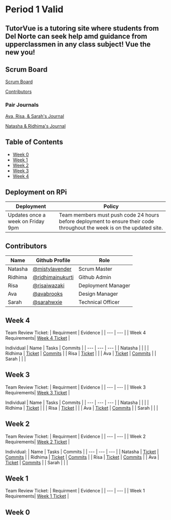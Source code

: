 # Period 1 Valid  
## TutorVue is a tutoring site where students from Del Norte can seek help amd guidance from upperclassmen in any class subject! Vue the new you!


## Scrum Board
[Scrum Board](https://github.com/ridhimainukurti/p1-Valid/projects/1)

[Contributors](https://github.com/ridhimainukurti/valid/graphs/contributors)

### Pair Journals

[Ava, Risa, & Sarah's Journal](https://docs.google.com/document/d/1-V9Kr_vp2QZeSPeBJ6LhttOzwXwQC6s99JLfzU1OMBw/edit#)

[Natasha & Ridhima's Journal](https://docs.google.com/document/d/14XjNanKRCJLlYLtn_Kr3sNewlQnIewDAhDZlCxQXr7s/edit?usp=sharing)

## Table of Contents
  - [Week 0](https://github.com/ridhimainukurti/valid#week-0)
  - [Week 1](https://github.com/ridhimainukurti/valid#week-1)
  - [Week 2](https://github.com/ridhimainukurti/valid#week-2)
  - [Week 3](https://github.com/ridhimainukurti/valid#week-3)
  - [Week 4](https://github.com/ridhimainukurti/valid#week-4)

## Deployment on RPi
| Deployment | Policy |
| ---        | ---      |
| Updates once a week on Friday 9pm | Team members must push code 24 hours before deployment to ensure their code throughout the week is on the updated site. |

## Contributors 
| Name | Github Profile | Role |
|  --- |  ---           | --- |
| Natasha | [@mistylavender](https://github.com/mistylavender) | Scrum Master | 
| Ridhima | [@ridhimainukurti](https://github.com/ridhimainukurti)  | Github Admin |
| Risa | [@risaiwazaki](https://github.com/risaiwazaki) | Deployment Manager |
| Ava | [@avabrooks](https://github.com/avabrooks)  | Design Manager | 
| Sarah | [@sarahwxie](https://github.com/sarahwxie)  | Technical Officer|

## Week 4
Team Review Ticket:
| Requirment | Evidence |
| ---        | ---      |
| Week 4 Requirements| [Week 4 Ticket](https://github.com/ridhimainukurti/p1-Valid/projects/1#card-74286674) |

Individual
| Name | Tasks | Commits |
|  --- |  ---           | --- | 
| Natasha |  |  | 
| Ridhima | [Ticket](https://github.com/ridhimainukurti/p1-Valid/projects/1#card-74074256)  | [Commits](https://github.com/ridhimainukurti/p1-Valid/commits?author=ridhimainukurti) |
| Risa | [Ticket](https://github.com/ridhimainukurti/p1-Valid/projects/1#card-74543599) |  |
| Ava | [Ticket](https://github.com/ridhimainukurti/p1-Valid/projects/1#card-74549540) | [Commits](https://github.com/ridhimainukurti/p1-Valid/commits?author=avabrooks) | 
| Sarah |  | |

## Week 3
Team Review Ticket:
| Requirment | Evidence |
| ---        | ---      |
| Week 3 Requirements| [Week 3 Ticket](https://github.com/ridhimainukurti/p1-Valid/projects/1#card-74286664) |

Individual
| Name | Tasks | Commits |
|  --- |  ---           | --- | 
| Natasha |  |  | 
| Ridhima | [Ticket](https://github.com/ridhimainukurti/p1-Valid/projects/1#card-74074281)  |  |
| Risa | [Ticket](https://github.com/ridhimainukurti/p1-Valid/projects/1#card-74287890) |  |
| Ava | [Ticket](https://github.com/ridhimainukurti/p1-Valid/projects/1#card-74546669) | [Commits](https://github.com/ridhimainukurti/p1-Valid/commits?author=avabrooks) | 
| Sarah |  | |

## Week 2
Team Review Ticket:
| Requirment | Evidence |
| ---        | ---      |
| Week 2 Requirements| [Week 2 Ticket](https://github.com/ridhimainukurti/p1-Valid/projects/1#card-74287573) |

Individual:
| Name | Tasks | Commits |
|  --- |  ---           | --- | 
| Natasha | [Ticket]() | [Commits](https://github.com/ridhimainukurti/p1-Valid/commits?author=mistylavender) | 
| Ridhima | [Ticket](https://github.com/ridhimainukurti/p1-Valid/projects/1#card-74567398) | [Commits](https://github.com/ridhimainukurti/p1-Valid/commits?author=ridhimainukurti) |
| Risa | [Ticket](https://github.com/ridhimainukurti/p1-Valid/projects/1#card-74287890) | [Commits](https://github.com/ridhimainukurti/p1-Valid/blob/a4e1596ed2427c32233d3f1932875ee81ada7879/src/main/resources/templates/individual/risa.html#L1-L63) |
| Ava | [Ticket](https://github.com/ridhimainukurti/p1-Valid/projects/1#card-74544407) | [Commits](https://github.com/ridhimainukurti/p1-Valid/commits?author=avabrooks) | 
| Sarah |  | |

## Week 1
Team Review Ticket:
| Requirment | Evidence |
| ---        | ---      |
| Week 1 Requirements| [Week 1 Ticket](https://github.com/ridhimainukurti/valid#week-1) |

## Week 0
